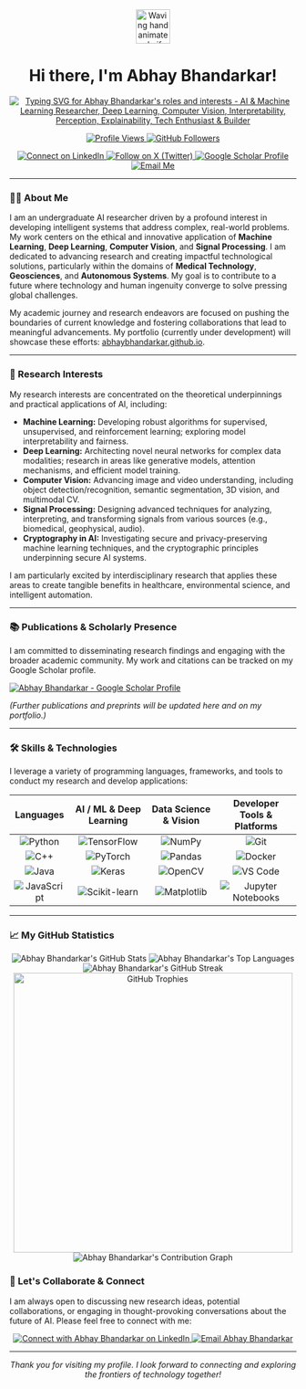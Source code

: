 <div align="center">
  <a href="https://github.com/AbhayBhandarkar">
    <img src="https://media.giphy.com/media/hvRJCLFzcasrR4ia7z/giphy.gif" width="60px" alt="Waving hand animated gif"/>
  </a>
  <h1>
    Hi there, I'm Abhay Bhandarkar!
  </h1>
  <a href="https://github.com/AbhayBhandarkar" target="_blank" rel="noopener noreferrer">
    <img src="https://readme-typing-svg.demolab.com?font=Inter&weight=700&size=24&duration=3500&pause=1200&color=0D6EFD&center=true&vCenter=true&width=550&lines=AI+%26+Machine+Learning+Researcher;Deep+Learning;Computer+Vision;Tech+Enthusiast+%26+Builder" alt="Typing SVG for Abhay Bhandarkar's roles and interests - AI & Machine Learning Researcher, Deep Learning, Computer Vision, Interpretability, Perception, Explainability, Tech Enthusiast & Builder" />
  </a>
  <br>
  <p>
    <a href="https://github.com/AbhayBhandarkar">
      <img src="https://komarev.com/ghpvc/?username=AbhayBhandarkar&style=flat-square&color=0D6EFD&label=PROFILE+VIEWS" alt="Profile Views"/>
    </a>
    <a href="https://github.com/AbhayBhandarkar?tab=followers">
      <img src="https://img.shields.io/github/followers/AbhayBhandarkar?style=flat-square&logo=github&label=Followers&color=17A2B8" alt="GitHub Followers"/>
    </a>
  </p>
  <div>
    <a href="https://linkedin.com/in/AbhayBhandarkar" target="_blank" rel="noopener noreferrer">
      <img src="https://img.shields.io/badge/LinkedIn-0077B5?style=flat-square&logo=linkedin&logoColor=white" alt="Connect on LinkedIn"/>
    </a>
    <a href="https://x.com/BhandarkarAbhay" target="_blank" rel="noopener noreferrer">
      <img src="https://img.shields.io/badge/-%20X%20(Twitter)-000000?style=flat-square&logo=x&logoColor=white" alt="Follow on X (Twitter)"/>
    </a>
    <a href="https://scholar.google.com/citations?user=hFilxmsAAAAJ&hl=en" target="_blank" rel="noopener noreferrer">
      <img src="https://img.shields.io/badge/Google_Scholar-4285F4?style=flat-square&logo=googlescholar&logoColor=white" alt="Google Scholar Profile"/>
    </a>
    <a href="mailto:abhaybhandarkar@gmail.com">
      <img src="https://img.shields.io/badge/Email_Me-D14836?style=flat-square&logo=gmail&logoColor=white" alt="Email Me"/>
    </a>
  </div>
</div>

---

### 👨‍🔬 About Me

I am an undergraduate AI researcher driven by a profound interest in developing intelligent systems that address complex, real-world problems. My work centers on the ethical and innovative application of **Machine Learning**, **Deep Learning**, **Computer Vision**, and **Signal Processing**. I am dedicated to advancing research and creating impactful technological solutions, particularly within the domains of **Medical Technology**, **Geosciences**, and **Autonomous Systems**. My goal is to contribute to a future where technology and human ingenuity converge to solve pressing global challenges.

My academic journey and research endeavors are focused on pushing the boundaries of current knowledge and fostering collaborations that lead to meaningful advancements. My portfolio (currently under development) will showcase these efforts: [abhaybhandarkar.github.io](https://abhaybhandarkar.github.io).

---

### 🔬 Research Interests

My research interests are concentrated on the theoretical underpinnings and practical applications of AI, including:

* **Machine Learning:** Developing robust algorithms for supervised, unsupervised, and reinforcement learning; exploring model interpretability and fairness.
* **Deep Learning:** Architecting novel neural networks for complex data modalities; research in areas like generative models, attention mechanisms, and efficient model training.
* **Computer Vision:** Advancing image and video understanding, including object detection/recognition, semantic segmentation, 3D vision, and multimodal CV.
* **Signal Processing:** Designing advanced techniques for analyzing, interpreting, and transforming signals from various sources (e.g., biomedical, geophysical, audio).
* **Cryptography in AI:** Investigating secure and privacy-preserving machine learning techniques, and the cryptographic principles underpinning secure AI systems.

I am particularly excited by interdisciplinary research that applies these areas to create tangible benefits in healthcare, environmental science, and intelligent automation.

---

### 📚 Publications & Scholarly Presence

I am committed to disseminating research findings and engaging with the broader academic community. My work and citations can be tracked on my Google Scholar profile.

<p align="left">
  <a href="https://scholar.google.com/citations?user=hFilxmsAAAAJ&hl=en" target="_blank" rel="noopener noreferrer">
    <img src="https://img.shields.io/badge/Google_Scholar-Abhay_Bhandarkar-4285F4?style=for-the-badge&logo=googlescholar&logoColor=white" alt="Abhay Bhandarkar - Google Scholar Profile"/>
  </a>
</p>

*(Further publications and preprints will be updated here and on my portfolio.)*

---

### 🛠️ Skills & Technologies

I leverage a variety of programming languages, frameworks, and tools to conduct my research and develop applications:

<div align="center">

| Languages                                                                                                                                                                 | AI / ML & Deep Learning                                                                                                                                                                   | Data Science & Vision                                                                                                                                                                     | Developer Tools & Platforms                                                                                                                                                             |
| :------------------------------------------------------------------------------------------------------------------------------------------------------------------------: | :--------------------------------------------------------------------------------------------------------------------------------------------------------------------------------------: | :--------------------------------------------------------------------------------------------------------------------------------------------------------------------------------------: | :--------------------------------------------------------------------------------------------------------------------------------------------------------------------------------------: |
| <img src="https://img.shields.io/badge/Python-3776AB?style=flat-square&logo=python&logoColor=white" alt="Python"/>                                                         | <img src="https://img.shields.io/badge/TensorFlow-FF6F00?style=flat-square&logo=tensorflow&logoColor=white" alt="TensorFlow"/>                                                       | <img src="https://img.shields.io/badge/NumPy-013243?style=flat-square&logo=numpy&logoColor=white" alt="NumPy"/>                                                                     | <img src="https://img.shields.io/badge/Git-F05032?style=flat-square&logo=git&logoColor=white" alt="Git"/>                                                                             |
| <img src="https://img.shields.io/badge/C%2B%2B-00599C?style=flat-square&logo=c%2B%2B&logoColor=white" alt="C++"/>                                                             | <img src="https://img.shields.io/badge/PyTorch-EE4C2C?style=flat-square&logo=pytorch&logoColor=white" alt="PyTorch"/>                                                               | <img src="https://img.shields.io/badge/Pandas-150458?style=flat-square&logo=pandas&logoColor=white" alt="Pandas"/>                                                                   | <img src="https://img.shields.io/badge/Docker-2496ED?style=flat-square&logo=docker&logoColor=white" alt="Docker"/>                                                                   |
| <img src="https://img.shields.io/badge/Java-007396?style=flat-square&logo=java&logoColor=white" alt="Java"/>                                                                 | <img src="https://img.shields.io/badge/Keras-D00000?style=flat-square&logo=keras&logoColor=white" alt="Keras"/>                                                                       | <img src="https://img.shields.io/badge/OpenCV-5C3EE8?style=flat-square&logo=opencv&logoColor=white" alt="OpenCV"/>                                                                     | <img src="https://img.shields.io/badge/VS%20Code-007ACC?style=flat-square&logo=visualstudiocode&logoColor=white" alt="VS Code"/>                                                         |
| <img src="https://img.shields.io/badge/JavaScript-F7DF1E?style=flat-square&logo=javascript&logoColor=black" alt="JavaScript"/>                                             | <img src="https://img.shields.io/badge/Scikit--Learn-F7931E?style=flat-square&logo=scikit-learn&logoColor=white" alt="Scikit-learn"/>                                               | <img src="https://img.shields.io/badge/Matplotlib-3776AB?style=flat-square&logo=matplotlib&logoColor=white" alt="Matplotlib"/>                                                      | <img src="https://img.shields.io/badge/Jupyter-F37626?style=flat-square&logo=jupyter&logoColor=white" alt="Jupyter Notebooks"/>                                                          |

</div>

---

### 📈 My GitHub Statistics

<div align="center">
  <picture>
    <source media="(prefers-color-scheme: dark)" srcset="https://github-readme-stats.vercel.app/api?username=AbhayBhandarkar&show_icons=true&theme=catppuccin_mocha&hide_border=false&include_all_commits=true&count_private=true&line_height=28&card_width=490&icon_color=cba6f7&title_color=cba6f7&text_color=cad3f5&bg_color=1e1e2e&border_color=cba6f7">
    <source media="(prefers-color-scheme: light)" srcset="https://github-readme-stats.vercel.app/api?username=AbhayBhandarkar&show_icons=true&theme=catppuccin_latte&hide_border=false&include_all_commits=true&count_private=true&line_height=28&card_width=490&icon_color=1e66f5&title_color=1e66f5&text_color=4c4f69&bg_color=eff1f5&border_color=1e66f5">
    <img src="https://github-readme-stats.vercel.app/api?username=AbhayBhandarkar&show_icons=true&theme=catppuccin_latte&hide_border=false&include_all_commits=true&count_private=true&line_height=28&card_width=490&icon_color=1e66f5&title_color=1e66f5&text_color=4c4f69&bg_color=eff1f5&border_color=1e66f5" alt="Abhay Bhandarkar's GitHub Stats" />
  </picture>
  <picture>
    <source media="(prefers-color-scheme: dark)" srcset="https://github-readme-stats.vercel.app/api/top-langs/?username=AbhayBhandarkar&theme=catppuccin_mocha&layout=compact&hide_border=false&langs_count=8&card_width=490&title_color=cba6f7&text_color=cad3f5&bg_color=1e1e2e&border_color=cba6f7">
    <source media="(prefers-color-scheme: light)" srcset="https://github-readme-stats.vercel.app/api/top-langs/?username=AbhayBhandarkar&theme=catppuccin_latte&layout=compact&hide_border=false&langs_count=8&card_width=490&title_color=1e66f5&text_color=4c4f69&bg_color=eff1f5&border_color=1e66f5">
    <img src="https://github-readme-stats.vercel.app/api/top-langs/?username=AbhayBhandarkar&theme=catppuccin_latte&layout=compact&hide_border=false&langs_count=8&card_width=490&title_color=1e66f5&text_color=4c4f69&bg_color=eff1f5&border_color=1e66f5" alt="Abhay Bhandarkar's Top Languages" />
  </picture>
<picture>
    <source media="(prefers-color-scheme: dark)" srcset="https://streak-stats.demolab.com?user=AbhayBhandarkar&theme=catppuccin_mocha&hide_border=false&date_format=M%20j%5B%2C%20Y%5D&card_width=490&background=1e1e2e&border=cba6f7&stroke=cba6f7&ring=8839ef&fire=f5bde6&currStreakNum=cad3f5&sideNums=cad3f5&currStreakLabel=cad3f5&sideLabels=cad3f5&dates=cad3f5">
    <source media="(prefers-color-scheme: light)" srcset="https://streak-stats.demolab.com?user=AbhayBhandarkar&theme=catppuccin_latte&hide_border=false&date_format=M%20j%5B%2C%20Y%5D&card_width=490&background=eff1f5&border=1e66f5&stroke=1e66f5&ring=fe640b&fire=e64553&currStreakNum=4c4f69&sideNums=4c4f69&currStreakLabel=4c4f69&sideLabels=4c4f69&dates=4c4f69">
    <img src="https://streak-stats.demolab.com?user=AbhayBhandarkar&theme=catppuccin_latte&hide_border=false&date_format=M%20j%5B%2C%20Y%5D&card_width=490&background=eff1f5&border=1e66f5&stroke=1e66f5&ring=fe640b&fire=e64553&currStreakNum=4c4f69&sideNums=4c4f69&currStreakLabel=4c4f69&sideLabels=4c4f69&dates=4c4f69" alt="Abhay Bhandarkar's GitHub Streak" />
  </picture>
  <picture>
    <source media="(prefers-color-scheme: dark)" srcset="https://github-profile-trophy.vercel.app/?username=AbhayBhandarkar&theme=catppuccin-mocha&margin-w=15&margin-h=15&column=5&no-frame=false&no-bg=true&row=1&rank=-C,-B,-A,-S,-SS,-SSS&border_color=1e1e2e">
    <source media="(prefers-color-scheme: light)" srcset="https://github-profile-trophy.vercel.app/?username=AbhayBhandarkar&theme=catppuccin-latte&margin-w=15&margin-h=15&column=5&no-frame=false&no-bg=true&row=1&rank=-C,-B,-A,-S,-SS,-SSS&border_color=eff1f5">
    <img src="https://github-profile-trophy.vercel.app/?username=AbhayBhandarkar&theme=catppuccin-latte&margin-w=15&margin-h=15&column=5&no-frame=false&no-bg=true&row=1&rank=-C,-B,-A,-S,-SS,-SSS&border_color=eff1f5" alt="GitHub Trophies" width="490"/>
  </picture>
  <br>
  <picture>
    <source media="(prefers-color-scheme: dark)" srcset="https://github-readme-activity-graph.vercel.app/graph?username=AbhayBhandarkar&bg_color=1e1e2e&color=cad3f5&line=89b4fa&point=cba6f7&area=true&hide_border=false&area_color=89b4fa&border_color=cba6f7">
    <source media="(prefers-color-scheme: light)" srcset="https://github-readme-activity-graph.vercel.app/graph?username=AbhayBhandarkar&bg_color=eff1f5&color=4c4f69&line=1e66f5&point=fe640b&area=true&hide_border=false&area_color=1e66f5&border_color=1e66f5">
    <img src="https://github-readme-activity-graph.vercel.app/graph?username=AbhayBhandarkar&bg_color=eff1f5&color=4c4f69&line=1e66f5&point=fe640b&area=true&hide_border=false&area_color=1e66f5&border_color=1e66f5" alt="Abhay Bhandarkar's Contribution Graph"/>
  </picture>
</div>

### 💬 Let's Collaborate & Connect

I am always open to discussing new research ideas, potential collaborations, or engaging in thought-provoking conversations about the future of AI. Please feel free to connect with me:

<div align="center">
  <a href="https://linkedin.com/in/AbhayBhandarkar" target="_blank" rel="noopener noreferrer">
    <img src="https://img.shields.io/badge/LinkedIn-Let's_Connect-0077B5?style=for-the-badge&logo=linkedin&logoColor=white" alt="Connect with Abhay Bhandarkar on LinkedIn"/>
  </a>
  <a href="mailto:abhaybhandarkar@gmail.com">
    <img src="https://img.shields.io/badge/Email_Me-abhaybhandarkar@gmail.com-D14836?style=for-the-badge&logo=gmail&logoColor=white" alt="Email Abhay Bhandarkar"/>
  </a>
</div>

---

<p align="center">
  <em>Thank you for visiting my profile. I look forward to connecting and exploring the frontiers of technology together!</em>
</p>

